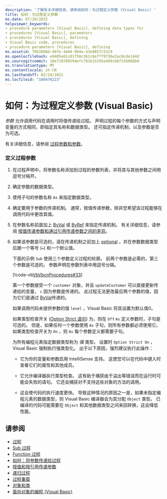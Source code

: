```yaml
---
description: '了解有关详细信息，请参阅如何：为过程定义参数 (Visual Basic) '
title: 如何：为过程定义参数
ms.date: 07/20/2015
helpviewer_keywords:
- procedure parameters [Visual Basic], defining data types for
- procedures [Visual Basic], parameters
- procedures [Visual Basic], defining
- Visual Basic code, procedures
- procedure parameters [Visual Basic], defining
ms.assetid: 7962808d-407e-4e84-984e-43e9857c53c9
ms.openlocfilehash: e9405e01c81f50c361c8e7ff9736e2ac0cde144d
ms.sourcegitcommit: 10e719780594efc781b15295e499c66f316068b8
ms.translationtype: MT
ms.contentlocale: zh-CN
ms.lasthandoff: 02/14/2021
ms.locfileid: "100476223"
---
```

# <a name="how-to-define-a-parameter-for-a-procedure-visual-basic"></a>如何：为过程定义参数 (Visual Basic)

*参数* 允许调用代码在调用时将值传递给过程。 声明过程的每个参数的方式与声明变量的方式相同，即指定其名称和数据类型。 还可指定传递机制，以及参数是否为可选。  
  
 有关详细信息，请参阅 [过程参数和参数](./procedure-parameters-and-arguments.md)。  
  
### <a name="to-define-a-procedure-parameter"></a>定义过程参数  
  
1. 在过程声明中，将参数名称添加到过程的参数列表，并将其与其他参数之间用逗号分隔开。  
  
2. 确定参数的数据类型。  
  
3. 使用子句的参数名称 `As` 来指定数据类型。  
  
4. 确定要用于参数的传递机制。 通常，按值传递参数，除非您希望该过程能够在调用代码中更改其值。  
  
5. 在参数名称前面加上 [ByVal](../../../language-reference/modifiers/byval.md) 或 [ByRef](../../../language-reference/modifiers/byref.md) 来指定传递机制。 有关详细信息，请参阅 [按值传递参数和通过引用传递参数之间的差异](./differences-between-passing-an-argument-by-value-and-by-reference.md)。  
  
6. 如果该参数是可选的，请在传递机制之前加上 [optional](../../../language-reference/modifiers/optional.md) ，并在参数数据类型后跟一个等号 (`=`) 和一个默认值。  
  
     下面的示例 `Sub` 使用三个参数定义过程的轮廓。 前两个参数是必需的，第三个参数是可选的。 参数声明在参数列表中用逗号分隔。  
  
     [!code-vb[VbVbcnProcedures#33](~/samples/snippets/visualbasic/VS_Snippets_VBCSharp/VbVbcnProcedures/VB/Class1.vb#33)]  
  
     第一个参数接受一个 `customer` 对象，并且 `updateCustomer` 可以直接更新传递给的变量， `c` 因为参数是传递[](../../../language-reference/modifiers/byref.md)的。 此过程无法更改最后两个参数的值，因为它们是通过 [ByVal](../../../language-reference/modifiers/byval.md)传递的。  
  
     如果调用代码未提供参数的值 `level` ，Visual Basic 将其设置为默认值0。  
  
     如果类型检查开关 ([Option Strict 语句](../../../language-reference/statements/option-strict-statement.md)) 为，则在 `Off` `As` 定义参数时，子句是可选的。 但是，如果任何一个参数使用 `As` 子句，则所有参数都必须使用它。 如果类型检查开关为 `On` ，则 `As` 每个参数定义都需要子句。  
  
     为所有编程元素指定数据类型称为 *强* 类型。 设置时 `Option Strict On` ，Visual Basic 强制执行强类型化。 出于以下原因，强烈建议执行此操作：  
  
    - 它为你的变量和参数启用 IntelliSense 支持。 这使您可以在代码中键入时查看它们的属性和其他成员。  
  
    - 它允许编译器执行类型检查。 这有助于捕获由于溢出等错误而在运行时可能会失败的语句。 它还会捕获对不支持这些对象的方法的调用。  
  
    - 这会使代码的执行速度更快。 导致这种情况的原因之一是，如果未指定编程元素的数据类型，则 Visual Basic 编译器会为其分配 `Object` 类型。 已编译的代码可能需要在 `Object` 和其他数据类型之间来回转换，这会降低性能。  
  
## <a name="see-also"></a>请参阅

- [过程](./index.md)
- [Sub 过程](./sub-procedures.md)
- [Function 过程](./function-procedures.md)
- [如何：将参数传递给过程](./how-to-pass-arguments-to-a-procedure.md)
- [按值和按引用传递参数](./passing-arguments-by-value-and-by-reference.md)
- [递归过程](./recursive-procedures.md)
- [过程重载](./procedure-overloading.md)
- [对象和类](../objects-and-classes/index.md)
- [面向对象的编程 (Visual Basic)](../../concepts/object-oriented-programming.md)

